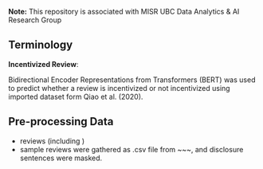 **Note:** This repository is associated with MISR UBC Data Analytics & AI Research Group

## Terminology
**Incentivized Review**: 

Bidirectional Encoder Representations from Transformers (BERT) was used to predict whether a review is incentivized or not incentivized using imported dataset form Qiao et al. (2020).

## Pre-processing Data
- reviews (including )
- sample reviews were gathered as .csv file from ~~~, and disclosure sentences were masked.
